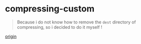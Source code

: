 # compressing-custom

> Because i do not know how to remove the `dest` directory of compressing, so i decided to do it myself !

[origin](https://www.npmjs.com/package/compressing)
